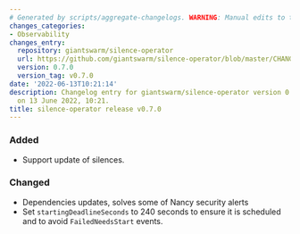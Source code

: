 ```yaml
---
# Generated by scripts/aggregate-changelogs. WARNING: Manual edits to this files will be overwritten.
changes_categories:
- Observability
changes_entry:
  repository: giantswarm/silence-operator
  url: https://github.com/giantswarm/silence-operator/blob/master/CHANGELOG.md#070---2022-06-13
  version: 0.7.0
  version_tag: v0.7.0
date: '2022-06-13T10:21:14'
description: Changelog entry for giantswarm/silence-operator version 0.7.0, published
  on 13 June 2022, 10:21.
title: silence-operator release v0.7.0
---
```


### Added
- Support update of silences.
### Changed
- Dependencies updates, solves some of Nancy security alerts
- Set `startingDeadlineSeconds` to 240 seconds to ensure it is scheduled and to avoid `FailedNeedsStart` events.
